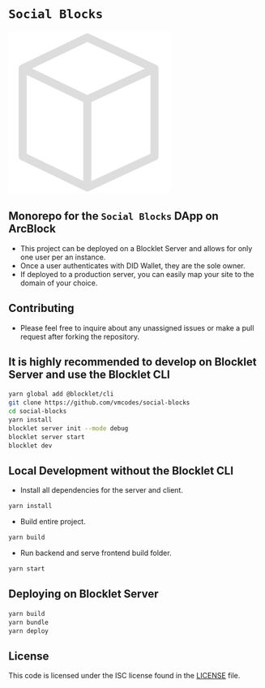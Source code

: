 # `Social Blocks`

![Social Blocks](logo.png)

## Monorepo for the `Social Blocks` DApp on ArcBlock

- This project can be deployed on a Blocklet Server and allows for only one user per an instance.
- Once a user authenticates with DID Wallet, they are the sole owner.
- If deployed to a production server, you can easily map your site to the domain of your choice.

## Contributing

- Please feel free to inquire about any unassigned issues or make a pull request after forking the repository.

## It is highly recommended to develop on Blocklet Server and use the Blocklet CLI

```bash
yarn global add @blocklet/cli
git clone https://github.com/vmcodes/social-blocks
cd social-blocks
yarn install
blocklet server init --mode debug
blocklet server start
blocklet dev
```

## Local Development without the Blocklet CLI

- Install all dependencies for the server and client.

```bash
yarn install
```

- Build entire project.

```bash
yarn build
```

- Run backend and serve frontend build folder.

```bash
yarn start
```

## Deploying on Blocklet Server

```bash
yarn build
yarn bundle
yarn deploy
```

## License

This code is licensed under the ISC license found in the [LICENSE](LICENSE) file.
